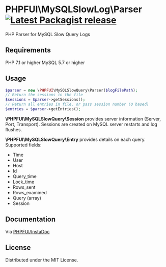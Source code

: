 # PHPFUI\MySQLSlowLog\Parser [![Latest Packagist release](https://img.shields.io/packagist/v/phpfui/mysql-slow-log-parser.svg)](https://packagist.org/packages/phpfui/mysql-slow-log-parser)

PHP Parser for MySQL Slow Query Logs

## Requirements
PHP 7.1 or higher
MySQL 5.7 or higher

## Usage
~~~php
$parser = new \PHPFUI\MySQLSlowQuery\Parser($logFilePath);
// Return the sessions in the file
$sessions = $parser->getSessions();
// Return all entries in file, or pass session number (0 based)
$entries = $parser->getEntries();
~~~

**\PHPFUI\MySQLSlowQuery\Session** provides server information (Server, Port, Transport). Sessions are created on MySQL server restarts and log flushes.

**\PHPFUI\MySQLSlowQuery\Entry** provides details on each query.  Supported fields:
 * Time
 * User
 * Host
 * Id
 * Query_time
 * Lock_time
 * Rows_sent
 * Rows_examined
 * Query (array)
 * Session

## Documentation
Via [PHPFUI/InstaDoc](http://phpfui.com/?n=PHPFUI%5CMySQLSlowLog)

## License
Distributed under the MIT License.
